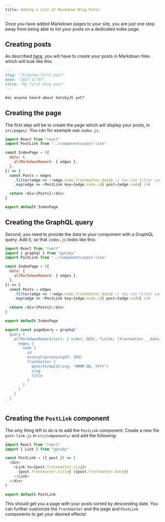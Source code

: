 ```yaml
---
title: Adding a List of Markdown Blog Posts
---
```


Once you have added Markdown pages to your site, you are just one step away from being able to list your posts on a dedicated index page.

## Creating posts

As described [here](/docs/adding-markdown-pages), you will have to create your posts in Markdown files which will look like this:

```markdown
---
slug: "/blog/my-first-post"
date: "2017-11-07"
title: "My first blog post"
---

Has anyone heard about GatsbyJS yet?
```

## Creating the page

The first step will be to create the page which will display your posts, in `src/pages/`. You can for example use `index.js`.

```jsx:title=src/pages/index.js
import React from "react"
import PostLink from "../components/post-link"

const IndexPage = ({
  data: {
    allMarkdownRemark: { edges },
  },
}) => {
  const Posts = edges
    .filter(edge => !!edge.node.frontmatter.date) // You can filter your posts based on some criteria
    .map(edge => <PostLink key={edge.node.id} post={edge.node} />)

  return <div>{Posts}</div>
}

export default IndexPage
```

## Creating the GraphQL query

Second, you need to provide the data to your component with a GraphQL query. Add it, so that `index.js` looks like this:

```jsx:title=src/pages/index.js
import React from "react"
import { graphql } from "gatsby"
import PostLink from "../components/post-link"

const IndexPage = ({
  data: {
    allMarkdownRemark: { edges },
  },
}) => {
  const Posts = edges
    .filter(edge => !!edge.node.frontmatter.date) // You can filter your posts based on some criteria
    .map(edge => <PostLink key={edge.node.id} post={edge.node} />)

  return <div>{Posts}</div>
}

export default IndexPage

export const pageQuery = graphql`
  query {
    allMarkdownRemark(sort: { order: DESC, fields: [frontmatter___date] }) {
      edges {
        node {
          id
          excerpt(pruneLength: 250)
          frontmatter {
            date(formatString: "MMMM DD, YYYY")
            slug
            title
          }
        }
      }
    }
  }
`
```

## Creating the `PostLink` component

The only thing left to do is to add the `PostLink` component. Create a new file `post-link.js` in `src/components/` and add the following:

```jsx:title=src/components/post-link.js
import React from "react"
import { Link } from "gatsby"

const PostLink = ({ post }) => (
  <div>
    <Link to={post.frontmatter.slug}>
      {post.frontmatter.title} ({post.frontmatter.date})
    </Link>
  </div>
)

export default PostLink
```

This should get you a page with your posts sorted by descending date. You can further customize the `frontmatter` and the page and `PostLink` components to get your desired effects!
